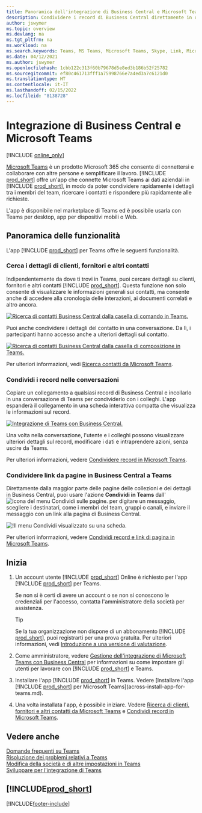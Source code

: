 ```yaml
---
title: Panoramica dell'integrazione di Business Central e Microsoft Teams | Microsoft Docs
description: Condividere i record di Business Central direttamente in una conversazione di Teams.
author: jswymer
ms.topic: overview
ms.devlang: na
ms.tgt_pltfrm: na
ms.workload: na
ms.search.keywords: Teams, MS Teams, Microsoft Teams, Skype, Link, Microsoft 365, collaborate, collaboration, teamwork
ms.date: 04/12/2021
ms.author: jswymer
ms.openlocfilehash: 1cbb122c313f60b79678d5e8ed3b186b52f25782
ms.sourcegitcommit: ef80c461713fff1a75998766e7a4ed3a7c6121d0
ms.translationtype: HT
ms.contentlocale: it-IT
ms.lasthandoff: 02/15/2022
ms.locfileid: "8138728"
---
```

# <a name="business-central-and-microsoft-teams-integration"></a>Integrazione di Business Central e Microsoft Teams

[!INCLUDE [online_only](includes/online_only.md)]

[Microsoft Teams](https://www.microsoft.com/en-us/microsoft-365/microsoft-teams) è un prodotto Microsoft 365 che consente di connettersi e collaborare con altre persone e semplificare il lavoro. [!INCLUDE [prod_short](includes/prod_short.md)] offre un'app che connette Microsoft Teams ai dati aziendali in [!INCLUDE [prod_short](includes/prod_short.md)], in modo da poter condividere rapidamente i dettagli tra i membri del team, ricercare i contatti e rispondere più rapidamente alle richieste.

L'app è disponibile nel marketplace di Teams ed è possibile usarla con Teams per desktop, app per dispositivi mobili o Web.

## <a name="features-overview"></a>Panoramica delle funzionalità

L'app [!INCLUDE [prod_short](includes/prod_short.md)] per Teams offre le seguenti funzionalità.

### <a name="look-up-details-of-customers-vendors-and-other-contacts"></a>Cerca i dettagli di clienti, fornitori e altri contatti

Indipendentemente da dove ti trovi in Teams, puoi cercare dettagli su clienti, fornitori e altri contatti [!INCLUDE [prod_short](includes/prod_short.md)]. Questa funzione non solo consente di visualizzare le informazioni generali sui contatti, ma consente anche di accedere alla cronologia delle interazioni, ai documenti correlati e altro ancora.

 [![Ricerca di contatti Business Central dalla casella di comando in Teams.](media/teams-contacts-overview.png)](media/teams-contacts-overview.png#lightbox)

Puoi anche condividere i dettagli del contatto in una conversazione. Da lì, i partecipanti hanno accesso anche a ulteriori dettagli sul contatto.

 [![Ricerca di contatti Business Central dalla casella di composizione in Teams.](media/teams-contacts.png)](media/teams-contacts.png#lightbox)

Per ulteriori informazioni, vedi [Ricerca contatti da Microsoft Teams](across-search-contacts-teams.md).

### <a name="share-records-in-conversations"></a>Condividi i record nelle conversazioni

Copiare un collegamento a qualsiasi record di Business Central e incollarlo in una conversazione di Teams per condividerlo con i colleghi. L'app espanderà il collegamento in una scheda interattiva compatta che visualizza le informazioni sul record.

[![Integrazione di Teams con Business Central.](media/teams-intro-v3.png)](media/teams-intro-v3.png#lightbox)

Una volta nella conversazione, l'utente e i colleghi possono visualizzare ulteriori dettagli sul record, modificare i dati e intraprendere azioni, senza uscire da Teams.

Per ulteriori informazioni, vedere [Condividere record in Microsoft Teams](across-working-with-teams.md).

### <a name="share-links-from-pages-in-business-central-to-teams"></a>Condividere link da pagine in Business Central a Teams

Direttamente dalla maggior parte delle pagine delle collezioni e dei dettagli in Business Central, puoi usare l'azione **Condividi in Teams** dall'![icona del menu Condividi sulle pagine.](media/share-icon.png "Il menu Condividi visualizzato su una scheda.") per digitare un messaggio, scegliere i destinatari, come i membri del team, gruppi o canali, e inviare il messaggio con un link alla pagina di Business Central.

![!Il menu Condividi visualizzato su una scheda.](media/teams-share-link.png "Il menu Condividi visualizzato su una scheda.")

Per ulteriori informazioni, vedere [Condividi record e link di pagina in Microsoft Teams](across-working-with-teams.md#share-link).

## <a name="get-started"></a>Inizia

1. Un account utente [!INCLUDE [prod_short](includes/prod_short.md)] Online è richiesto per l'app [!INCLUDE [prod_short](includes/prod_short.md)] per Teams.

    Se non si è certi di avere un account o se non si conoscono le credenziali per l'accesso, contatta l'amministratore della società per assistenza.

    > [!TIP]
    > Se la tua organizzazione non dispone di un abbonamento [!INCLUDE [prod_short](includes/prod_short.md)], puoi registrarti per una prova gratuita. Per ulteriori informazioni, vedi [Introduzione a una versione di valutazione](across-preview.md#getting-started-with-a-trial).

2. Come amministratore, vedere [Gestione dell'integrazione di Microsoft Teams con Business Central](admin-teams-integration.md) per informazioni su come impostare gli utenti per lavorare con [!INCLUDE [prod_short](includes/prod_short.md)] e Teams.
3. Installare l'app [!INCLUDE [prod_short](includes/prod_short.md)] in Teams. Vedere [Installare l'app [!INCLUDE [prod_short](includes/prod_short.md)] per Microsoft Teams](across-install-app-for-teams.md).
4. Una volta installata l'app, è possibile iniziare. Vedere [Ricerca di clienti, fornitori e altri contatti da Microsoft Teams](across-search-contacts-teams.md) e [Condividi record in Microsoft Teams](across-working-with-teams.md).

## <a name="see-also"></a>Vedere anche

[Domande frequenti su Teams](teams-faq.md)  
[Risoluzione dei problemi relativi a Teams](admin-teams-troubleshooting.md)  
[Modifica della società e di altre impostazioni in Teams](across-teams-settings.md)  
[Sviluppare per l'integrazione di Teams](/dynamics365/business-central/dev-itpro/developer/devenv-develop-for-teams)
  
## [!INCLUDE[prod_short](includes/free_trial_md.md)]  


[!INCLUDE[footer-include](includes/footer-banner.md)]